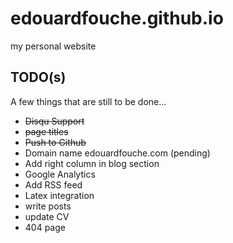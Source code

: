 # edouardfouche.github.io
my personal website

TODO(s)
-------

A few things that are still to be done... 

- ~~Disqu Support~~
- ~~page titles~~
- ~~Push to Github~~
- Domain name edouardfouche.com (pending)
- Add right column in blog section 
- Google Analytics
- Add RSS feed
- Latex integration
- write posts
- update CV
- 404 page